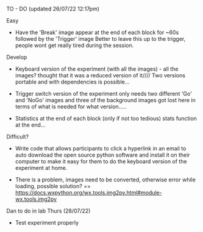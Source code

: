 TO - DO (updated 26/07/22 12:17pm)

Easy
- Have the 'Break' image appear at the end of each block for ~60s followed by the 'Trigger' image 
	Better to leave this up to the trigger, people wont get really tired during the session. 
	
Develop
- Keyboard version of the experiment (with all the images) - all the images? thought that it was a reduced version of it////
	Two versions portable and with dependencies is possible...
	
- Trigger switch version of the experiment only needs two different 'Go' and 'NoGo' images and three of the background images
	got lost here in terms of what is needed for what version.....

- Statistics at the end of each block (only if not too tedious)
	stats function at the end...


Difficult?
- Write code that allows participants to click a hyperlink in an email to auto download the open source python 
software and install it on their computer to make it easy for them to do the keyboard version of the experiment at home.

- There is a problem, images need to be converted, otherwise error while loading, possible solution? == 
https://docs.wxpython.org/wx.tools.img2py.html#module-wx.tools.img2py


Dan to do in lab Thurs (28/07/22)
- Test experiment properly